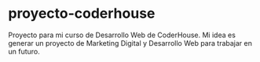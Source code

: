 # proyecto-coderhouse
Proyecto para mi curso de Desarrollo Web de CoderHouse. Mi idea es generar un proyecto de Marketing Digital y Desarrollo Web para  trabajar en un futuro.

